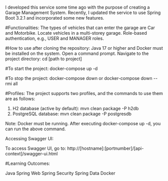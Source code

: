 I developed this service some time ago with the purpose of creating a Garage Management System. 
Recently, I updated the service to use Spring Boot 3.2.1 and incorporated some new features.

#Functionalities:
The types of vehicles that can enter the garage are Car and Motorbike.
Locate vehicles in a multi-storey garage.
Role-based authentication, e.g., USER and MANAGER roles.

#How to use after cloning the repository:
Java 17 or higher and Docker must be installed on the system.
Open a command prompt.
Navigate to the project directory:
cd [path to project]

#To start the project:
docker-compose up -d

#To stop the project:
docker-compose down or docker-compose down --rmi all

#Profiles:
The project supports two profiles, and the commands to use them are as follows:

1) H2 database (active by default):
mvn clean package -P h2db
2) PostgreSQL database:
mvn clean package -P postgresdb

Note: Docker must be running. After executing docker-compose up -d, you can run the above command.

Accessing Swagger UI:

To access Swagger UI, go to:
http://[hostname]:[portnumber]/[api-context]/swagger-ui.html

#Learning Outcomes:

Java
Spring Web
Spring Security
Spring Data
Docker
